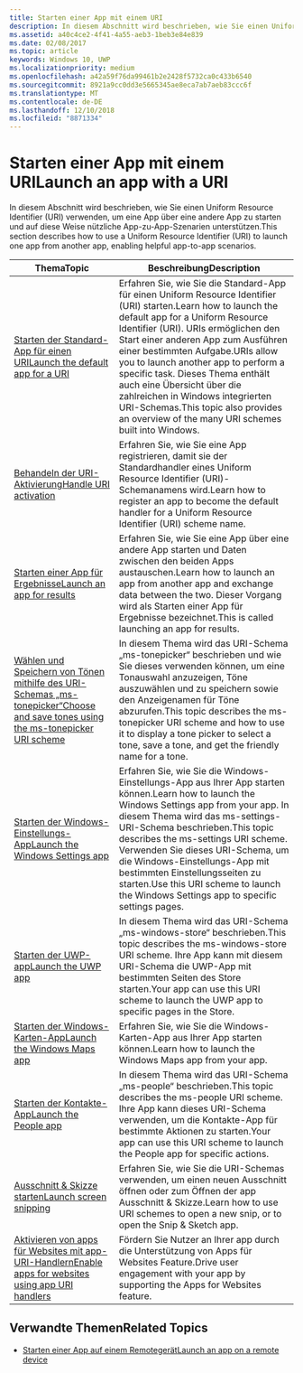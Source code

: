 ```yaml
---
title: Starten einer App mit einem URI
description: In diesem Abschnitt wird beschrieben, wie Sie einen Uniform Resource Identifier (URI) verwenden, um eine App über eine andere App zu starten.
ms.assetid: a40c4ce2-4f41-4a55-aeb3-1beb3e84e839
ms.date: 02/08/2017
ms.topic: article
keywords: Windows 10, UWP
ms.localizationpriority: medium
ms.openlocfilehash: a42a59f76da99461b2e2428f5732ca0c433b6540
ms.sourcegitcommit: 8921a9cc0dd3e5665345ae8eca7ab7aeb83ccc6f
ms.translationtype: MT
ms.contentlocale: de-DE
ms.lasthandoff: 12/10/2018
ms.locfileid: "8871334"
---
```

# <a name="launch-an-app-with-a-uri"></a><span data-ttu-id="1bc57-104">Starten einer App mit einem URI</span><span class="sxs-lookup"><span data-stu-id="1bc57-104">Launch an app with a URI</span></span>

<span data-ttu-id="1bc57-105">In diesem Abschnitt wird beschrieben, wie Sie einen Uniform Resource Identifier (URI) verwenden, um eine App über eine andere App zu starten und auf diese Weise nützliche App-zu-App-Szenarien unterstützen.</span><span class="sxs-lookup"><span data-stu-id="1bc57-105">This section describes how to use a Uniform Resource Identifier (URI) to launch one app from another app, enabling helpful app-to-app scenarios.</span></span>

| <span data-ttu-id="1bc57-106">Thema</span><span class="sxs-lookup"><span data-stu-id="1bc57-106">Topic</span></span> | <span data-ttu-id="1bc57-107">Beschreibung</span><span class="sxs-lookup"><span data-stu-id="1bc57-107">Description</span></span> |
|-------|-------------|
| [<span data-ttu-id="1bc57-108">Starten der Standard-App für einen URI</span><span class="sxs-lookup"><span data-stu-id="1bc57-108">Launch the default app for a URI</span></span>](launch-default-app.md) | <span data-ttu-id="1bc57-109">Erfahren Sie, wie Sie die Standard-App für einen Uniform Resource Identifier (URI) starten.</span><span class="sxs-lookup"><span data-stu-id="1bc57-109">Learn how to launch the default app for a Uniform Resource Identifier (URI).</span></span> <span data-ttu-id="1bc57-110">URIs ermöglichen den Start einer anderen App zum Ausführen einer bestimmten Aufgabe.</span><span class="sxs-lookup"><span data-stu-id="1bc57-110">URIs allow you to launch another app to perform a specific task.</span></span> <span data-ttu-id="1bc57-111">Dieses Thema enthält auch eine Übersicht über die zahlreichen in Windows integrierten URI-Schemas.</span><span class="sxs-lookup"><span data-stu-id="1bc57-111">This topic also provides an overview of the many URI schemes built into Windows.</span></span> |
| [<span data-ttu-id="1bc57-112">Behandeln der URI-Aktivierung</span><span class="sxs-lookup"><span data-stu-id="1bc57-112">Handle URI activation</span></span>](handle-uri-activation.md) | <span data-ttu-id="1bc57-113">Erfahren Sie, wie Sie eine App registrieren, damit sie der Standardhandler eines Uniform Resource Identifier (URI)-Schemanamens wird.</span><span class="sxs-lookup"><span data-stu-id="1bc57-113">Learn how to register an app to become the default handler for a Uniform Resource Identifier (URI) scheme name.</span></span> |
| [<span data-ttu-id="1bc57-114">Starten einer App für Ergebnisse</span><span class="sxs-lookup"><span data-stu-id="1bc57-114">Launch an app for results</span></span>](how-to-launch-an-app-for-results.md) | <span data-ttu-id="1bc57-115">Erfahren Sie, wie Sie eine App über eine andere App starten und Daten zwischen den beiden Apps austauschen.</span><span class="sxs-lookup"><span data-stu-id="1bc57-115">Learn how to launch an app from another app and exchange data between the two.</span></span> <span data-ttu-id="1bc57-116">Dieser Vorgang wird als Starten einer App für Ergebnisse bezeichnet.</span><span class="sxs-lookup"><span data-stu-id="1bc57-116">This is called launching an app for results.</span></span> |
| [<span data-ttu-id="1bc57-117">Wählen und Speichern von Tönen mithilfe des URI-Schemas „ms-tonepicker“</span><span class="sxs-lookup"><span data-stu-id="1bc57-117">Choose and save tones using the ms-tonepicker URI scheme</span></span>](launch-ringtone-picker.md) | <span data-ttu-id="1bc57-118">In diesem Thema wird das URI-Schema „ms-tonepicker“ beschrieben und wie Sie dieses verwenden können, um eine Tonauswahl anzuzeigen, Töne auszuwählen und zu speichern sowie den Anzeigenamen für Töne abzurufen.</span><span class="sxs-lookup"><span data-stu-id="1bc57-118">This topic describes the ms-tonepicker URI scheme and how to use it to display a tone picker to select a tone, save a tone, and get the friendly name for a tone.</span></span> |
| [<span data-ttu-id="1bc57-119">Starten der Windows-Einstellungs-App</span><span class="sxs-lookup"><span data-stu-id="1bc57-119">Launch the Windows Settings app</span></span>](launch-settings-app.md) | <span data-ttu-id="1bc57-120">Erfahren Sie, wie Sie die Windows-Einstellungs-App aus Ihrer App starten können.</span><span class="sxs-lookup"><span data-stu-id="1bc57-120">Learn how to launch the Windows Settings app from your app.</span></span> <span data-ttu-id="1bc57-121">In diesem Thema wird das ms-settings-URI-Schema beschrieben.</span><span class="sxs-lookup"><span data-stu-id="1bc57-121">This topic describes the ms-settings URI scheme.</span></span> <span data-ttu-id="1bc57-122">Verwenden Sie dieses URI-Schema, um die Windows-Einstellungs-App mit bestimmten Einstellungsseiten zu starten.</span><span class="sxs-lookup"><span data-stu-id="1bc57-122">Use this URI scheme to launch the Windows Settings app to specific settings pages.</span></span> |
| [<span data-ttu-id="1bc57-123">Starten der UWP-app</span><span class="sxs-lookup"><span data-stu-id="1bc57-123">Launch the UWP app</span></span>](launch-store-app.md) | <span data-ttu-id="1bc57-124">In diesem Thema wird das URI-Schema „ms-windows-store“ beschrieben.</span><span class="sxs-lookup"><span data-stu-id="1bc57-124">This topic describes the ms-windows-store URI scheme.</span></span> <span data-ttu-id="1bc57-125">Ihre App kann mit diesem URI-Schema die UWP-App mit bestimmten Seiten des Store starten.</span><span class="sxs-lookup"><span data-stu-id="1bc57-125">Your app can use this URI scheme to launch the UWP app to specific pages in the Store.</span></span> |
| [<span data-ttu-id="1bc57-126">Starten der Windows-Karten-App</span><span class="sxs-lookup"><span data-stu-id="1bc57-126">Launch the Windows Maps app</span></span>](launch-maps-app.md) | <span data-ttu-id="1bc57-127">Erfahren Sie, wie Sie die Windows-Karten-App aus Ihrer App starten können.</span><span class="sxs-lookup"><span data-stu-id="1bc57-127">Learn how to launch the Windows Maps app from your app.</span></span> |
| [<span data-ttu-id="1bc57-128">Starten der Kontakte-App</span><span class="sxs-lookup"><span data-stu-id="1bc57-128">Launch the People app</span></span>](launch-people-apps.md) | <span data-ttu-id="1bc57-129">In diesem Thema wird das URI-Schema „ms-people“ beschrieben.</span><span class="sxs-lookup"><span data-stu-id="1bc57-129">This topic describes the ms-people URI scheme.</span></span> <span data-ttu-id="1bc57-130">Ihre App kann dieses URI-Schema verwenden, um die Kontakte-App für bestimmte Aktionen zu starten.</span><span class="sxs-lookup"><span data-stu-id="1bc57-130">Your app can use this URI scheme to launch the People app for specific actions.</span></span> |
| [<span data-ttu-id="1bc57-131">Ausschnitt & Skizze starten</span><span class="sxs-lookup"><span data-stu-id="1bc57-131">Launch screen snipping</span></span>](launch-screen-snipping.md) | <span data-ttu-id="1bc57-132">Erfahren Sie, wie Sie die URI-Schemas verwenden, um einen neuen Ausschnitt öffnen oder zum Öffnen der app Ausschnitt & Skizze.</span><span class="sxs-lookup"><span data-stu-id="1bc57-132">Learn how to use URI schemes to open a new snip, or to open the Snip & Sketch app.</span></span> |
| [<span data-ttu-id="1bc57-133">Aktivieren von apps für Websites mit app-URI-Handlern</span><span class="sxs-lookup"><span data-stu-id="1bc57-133">Enable apps for websites using app URI handlers</span></span>](web-to-app-linking.md) | <span data-ttu-id="1bc57-134">Fördern Sie Nutzer an Ihrer app durch die Unterstützung von Apps für Websites Feature.</span><span class="sxs-lookup"><span data-stu-id="1bc57-134">Drive user engagement with your app by supporting the Apps for Websites feature.</span></span> |

## <a name="related-topics"></a><span data-ttu-id="1bc57-135">Verwandte Themen</span><span class="sxs-lookup"><span data-stu-id="1bc57-135">Related Topics</span></span>
* [<span data-ttu-id="1bc57-136">Starten einer App auf einem Remotegerät</span><span class="sxs-lookup"><span data-stu-id="1bc57-136">Launch an app on a remote device</span></span>](launch-a-remote-app.md)